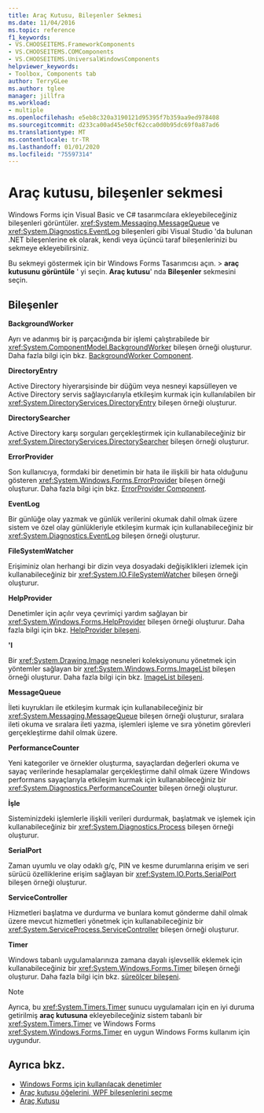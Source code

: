 ```yaml
---
title: Araç Kutusu, Bileşenler Sekmesi
ms.date: 11/04/2016
ms.topic: reference
f1_keywords:
- VS.CHOOSEITEMS.FrameworkComponents
- VS.CHOOSEITEMS.COMComponents
- VS.CHOOSEITEMS.UniversalWindowsComponents
helpviewer_keywords:
- Toolbox, Components tab
author: TerryGLee
ms.author: tglee
manager: jillfra
ms.workload:
- multiple
ms.openlocfilehash: e5eb8c320a3190121d95395f7b359aa9ed978408
ms.sourcegitcommit: d233ca00ad45e50cf62cca0d0b95dc69f0a87ad6
ms.translationtype: MT
ms.contentlocale: tr-TR
ms.lasthandoff: 01/01/2020
ms.locfileid: "75597314"
---
```

# <a name="toolbox-components-tab"></a>Araç kutusu, bileşenler sekmesi

Windows Forms için Visual Basic ve C# tasarımcılara ekleyebileceğiniz bileşenleri görüntüler. <xref:System.Messaging.MessageQueue> ve <xref:System.Diagnostics.EventLog> bileşenleri gibi Visual Studio 'da bulunan .NET bileşenlerine ek olarak, kendi veya üçüncü taraf bileşenlerinizi bu sekmeye ekleyebilirsiniz.

Bu sekmeyi göstermek için bir Windows Forms Tasarımcısı açın.  > **araç kutusunu** **görüntüle** ' yi seçin. **Araç kutusu**' nda **Bileşenler** sekmesini seçin.

## <a name="components"></a>Bileşenler

**BackgroundWorker**

Ayrı ve adanmış bir iş parçacığında bir işlemi çalıştırabilede bir <xref:System.ComponentModel.BackgroundWorker> bileşen örneği oluşturur. Daha fazla bilgi için bkz. [BackgroundWorker Component](/dotnet/framework/winforms/controls/backgroundworker-component).

**DirectoryEntry**

Active Directory hiyerarşisinde bir düğüm veya nesneyi kapsülleyen ve Active Directory servis sağlayıcılarıyla etkileşim kurmak için kullanılabilen bir <xref:System.DirectoryServices.DirectoryEntry> bileşen örneği oluşturur.

**DirectorySearcher**

Active Directory karşı sorguları gerçekleştirmek için kullanabileceğiniz bir <xref:System.DirectoryServices.DirectorySearcher> bileşen örneği oluşturur.

**ErrorProvider**

Son kullanıcıya, formdaki bir denetimin bir hata ile ilişkili bir hata olduğunu gösteren <xref:System.Windows.Forms.ErrorProvider> bileşen örneği oluşturur. Daha fazla bilgi için bkz. [ErrorProvider Component](/dotnet/framework/winforms/controls/errorprovider-component-windows-forms).

**EventLog**

Bir günlüğe olay yazmak ve günlük verilerini okumak dahil olmak üzere sistem ve özel olay günlükleriyle etkileşim kurmak için kullanabileceğiniz bir <xref:System.Diagnostics.EventLog> bileşen örneği oluşturur.

**FileSystemWatcher**

Erişiminiz olan herhangi bir dizin veya dosyadaki değişiklikleri izlemek için kullanabileceğiniz bir <xref:System.IO.FileSystemWatcher> bileşen örneği oluşturur.

**HelpProvider**

Denetimler için açılır veya çevrimiçi yardım sağlayan bir <xref:System.Windows.Forms.HelpProvider> bileşen örneği oluşturur. Daha fazla bilgi için bkz. [HelpProvider bileşeni](/dotnet/framework/winforms/controls/helpprovider-component-windows-forms).

**'I**

Bir <xref:System.Drawing.Image> nesneleri koleksiyonunu yönetmek için yöntemler sağlayan bir <xref:System.Windows.Forms.ImageList> bileşen örneği oluşturur. Daha fazla bilgi için bkz. [ImageList bileşeni](/dotnet/framework/winforms/controls/imagelist-component-windows-forms).

**MessageQueue**

İleti kuyrukları ile etkileşim kurmak için kullanabileceğiniz bir <xref:System.Messaging.MessageQueue> bileşen örneği oluşturur, sıralara ileti okuma ve sıralara ileti yazma, işlemleri işleme ve sıra yönetim görevleri gerçekleştirme dahil olmak üzere.

**PerformanceCounter**

Yeni kategoriler ve örnekler oluşturma, sayaçlardan değerleri okuma ve sayaç verilerinde hesaplamalar gerçekleştirme dahil olmak üzere Windows performans sayaçlarıyla etkileşim kurmak için kullanabileceğiniz bir <xref:System.Diagnostics.PerformanceCounter> bileşen örneği oluşturur.

**İşle**

Sisteminizdeki işlemlerle ilişkili verileri durdurmak, başlatmak ve işlemek için kullanabileceğiniz bir <xref:System.Diagnostics.Process> bileşen örneği oluşturur.

**SerialPort**

Zaman uyumlu ve olay odaklı g/ç, PIN ve kesme durumlarına erişim ve seri sürücü özelliklerine erişim sağlayan bir <xref:System.IO.Ports.SerialPort> bileşen örneği oluşturur.

**ServiceController**

Hizmetleri başlatma ve durdurma ve bunlara komut gönderme dahil olmak üzere mevcut hizmetleri yönetmek için kullanabileceğiniz bir <xref:System.ServiceProcess.ServiceController> bileşen örneği oluşturur.

**Timer**

Windows tabanlı uygulamalarınıza zamana dayalı işlevsellik eklemek için kullanabileceğiniz bir <xref:System.Windows.Forms.Timer> bileşen örneği oluşturur. Daha fazla bilgi için bkz. [süreölçer bileşeni](/dotnet/framework/winforms/controls/timer-component-windows-forms).

> [!NOTE]
> Ayrıca, bu <xref:System.Timers.Timer> sunucu uygulamaları için en iyi duruma getirilmiş **araç kutusuna** ekleyebileceğiniz sistem tabanlı bir <xref:System.Timers.Timer> ve Windows Forms <xref:System.Windows.Forms.Timer> en uygun Windows Forms kullanım için uygundur.

## <a name="see-also"></a>Ayrıca bkz.

- [Windows Forms için kullanılacak denetimler](/dotnet/framework/winforms/controls/controls-to-use-on-windows-forms)
- [Araç kutusu öğelerini, WPF bileşenlerini seçme](choose-toolbox-items-wpf-components.md)
- [Araç Kutusu](../../ide/reference/toolbox.md)
